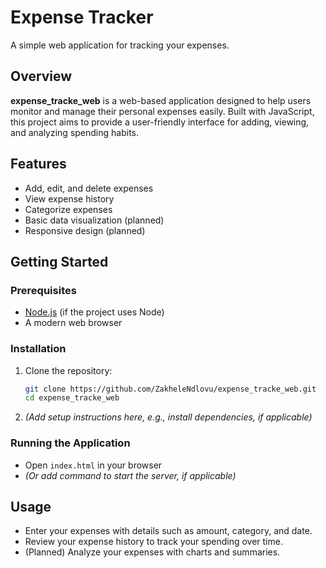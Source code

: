 # Expense Tracker 

A simple web application for tracking your expenses.

## Overview

**expense_tracke_web** is a web-based application designed to help users monitor and manage their personal expenses easily. Built with JavaScript, this project aims to provide a user-friendly interface for adding, viewing, and analyzing spending habits.

## Features

- Add, edit, and delete expenses
- View expense history
- Categorize expenses
- Basic data visualization (planned)
- Responsive design (planned)

## Getting Started

### Prerequisites

- [Node.js](https://nodejs.org/) (if the project uses Node)
- A modern web browser

### Installation

1. Clone the repository:

   ```bash
   git clone https://github.com/ZakheleNdlovu/expense_tracke_web.git
   cd expense_tracke_web
   ```

2. *(Add setup instructions here, e.g., install dependencies, if applicable)*

### Running the Application

- Open `index.html` in your browser
- *(Or add command to start the server, if applicable)*

## Usage

- Enter your expenses with details such as amount, category, and date.
- Review your expense history to track your spending over time.
- (Planned) Analyze your expenses with charts and summaries.
